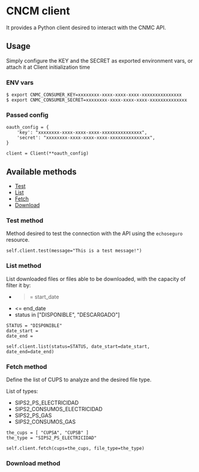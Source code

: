 # CNCM client

It provides a Python client desired to interact with the CNMC API.

## Usage

Simply configure the KEY and the SECRET as exported environment vars, or attach it at Client initialization time

### ENV vars

```
$ export CNMC_CONSUMER_KEY=xxxxxxxx-xxxx-xxxx-xxxx-xxxxxxxxxxxxxxx
$ export CNMC_CONSUMER_SECRET=xxxxxxxx-xxxx-xxxx-xxxx-xxxxxxxxxxxxxx

```

### Passed config

```
oauth_config = {
    'key': "xxxxxxxx-xxxx-xxxx-xxxx-xxxxxxxxxxxxxxx",
    'secret': "xxxxxxxx-xxxx-xxxx-xxxx-xxxxxxxxxxxxxxx",
}

client = Client(**oauth_config)
```

## Available methods

- [Test](#test-method)
- [List](#list-method)
- [Fetch](#fetch-method)
- [Download](#download-method)


### Test method
Method desired to test the connection with the API using the `echoseguro` resource.

```
self.client.test(message="This is a test message!")
```


### List method

List downloaded files or files able to be downloaded, with the capacity of filter it by:
- >= start_date
- <= end_date
- status in ["DISPONIBLE", "DESCARGADO"]

```
STATUS = "DISPONIBLE"
date_start = 
date_end = 

self.client.list(status=STATUS, date_start=date_start, date_end=date_end)
```

### Fetch method

Define the list of CUPS to analyze and the desired file type.

List of types:
- SIPS2_PS_ELECTRICIDAD
- SIPS2_CONSUMOS_ELECTRICIDAD
- SIPS2_PS_GAS
- SIPS2_CONSUMOS_GAS

```
the_cups = [ "CUPSA", "CUPSB" ]
the_type = "SIPS2_PS_ELECTRICIDAD"

self.client.fetch(cups=the_cups, file_type=the_type)
```


### Download method

```
```
